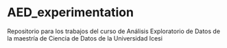 # AED_experimentation
Repositorio para los trabajos del curso de Análisis Exploratorio de Datos de la maestría de Ciencia de Datos de la Universidad Icesi
